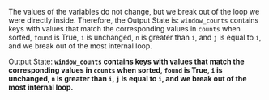 The values of the variables do not change, but we break out of the loop we were directly inside. Therefore, the Output State is: `window_counts` contains keys with values that match the corresponding values in `counts` when sorted, `found` is True, `i` is unchanged, `n` is greater than `i`, and `j` is equal to `i`, and we break out of the most internal loop. 

Output State: **`window_counts` contains keys with values that match the corresponding values in `counts` when sorted, `found` is True, `i` is unchanged, `n` is greater than `i`, `j` is equal to `i`, and we break out of the most internal loop.**